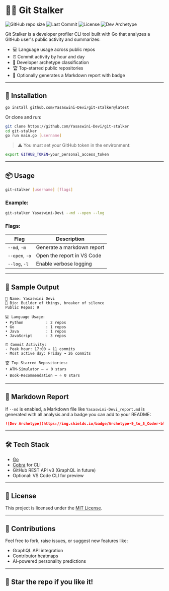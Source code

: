 # 🕵️‍♀️ Git Stalker

![GitHub repo size](https://img.shields.io/github/repo-size/Yasaswini-Devi/git-stalker)
![Last Commit](https://img.shields.io/github/last-commit/Yasaswini-Devi/git-stalker)
![License](https://img.shields.io/github/license/Yasaswini-Devi/git-stalker)
![Dev Archetype](https://img.shields.io/badge/Archetype-9_to_5_Coder-blueviolet)

Git Stalker is a developer profiler CLI tool built with Go that analyzes a GitHub user's public activity and summarizes:

- 💻 Language usage across public repos
- ⏰ Commit activity by hour and day
- 🧠 Developer archetype classification
- 🏆 Top-starred public repositories
- 📄 Optionally generates a Markdown report with badge

---

## 🚀 Installation

```bash
go install github.com/Yasaswini-Devi/git-stalker@latest
```

Or clone and run:

```bash
git clone https://github.com/Yasaswini-Devi/git-stalker
cd git-stalker
go run main.go [username]
```

> ⚠️ You must set your GitHub token in the environment:
```bash
export GITHUB_TOKEN=your_personal_access_token
```

---

## 📦 Usage

```bash
git-stalker [username] [flags]
```

### Example:

```bash
git-stalker Yasaswini-Devi --md --open --log
```

### Flags:

| Flag | Description |
|------|-------------|
| `--md`, `-m` | Generate a markdown report |
| `--open`, `-o` | Open the report in VS Code |
| `--log`, `-l` | Enable verbose logging |

---

## 📝 Sample Output

```
👤 Name: Yasaswini Devi
📝 Bio: Builder of things, breaker of silence
Public Repos: 9

💻 Language Usage:
• Python          : 2 repos
• Go              : 1 repos
• Java            : 1 repos
• JavaScript      : 3 repos

⏰ Commit Activity:
- Peak hour: 17:00 → 11 commits
- Most active day: Friday → 26 commits

🏆 Top Starred Repositories:
• ATM-Simulator – ⭐ 0 stars
• Book-Recommendation – ⭐ 0 stars
```

---

## 📄 Markdown Report

If `--md` is enabled, a Markdown file like `Yasaswini-Devi_report.md` is generated with all analysis and a badge you can add to your README:

```markdown
![Dev Archetype](https://img.shields.io/badge/Archetype-9_to_5_Coder-blueviolet)
```

---

## 🛠️ Tech Stack

- [Go](https://golang.org/)
- [Cobra](https://github.com/spf13/cobra) for CLI
- GitHub REST API v3 (GraphQL in future)
- Optional: VS Code CLI for preview

---

## 📜 License

This project is licensed under the [MIT License](LICENSE).

---

## 🙌 Contributions

Feel free to fork, raise issues, or suggest new features like:
- GraphQL API integration
- Contributor heatmaps
- AI-powered personality predictions

---

## 🌟 Star the repo if you like it!